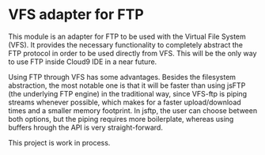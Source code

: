 # VFS adapter for FTP

This module is an adapter for FTP to be used with the Virtual File System (VFS).
It provides the necessary functionality to completely abstract the FTP protocol in
order to be used directly from VFS. This will be the only way to use FTP inside
Cloud9 IDE in a near future.

Using FTP through VFS has some advantages. Besides the filesystem abstraction, the
most notable one is that it will be faster than using jsFTP (the underlying FTP engine)
in the traditional way, since VFS-ftp is piping streams whenever possible, which
makes for a faster upload/download times and a smaller memory footprint. In jsftp,
the user can choose between both options, but the piping requires more boilerplate, 
whereas using buffers hrough the API is very straight-forward.

This project is work in process.